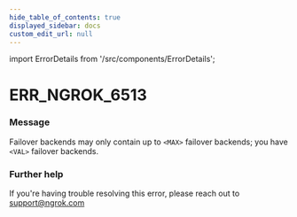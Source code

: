 ```yaml
---
hide_table_of_contents: true
displayed_sidebar: docs
custom_edit_url: null
---
```


import ErrorDetails from '/src/components/ErrorDetails';

# ERR_NGROK_6513

### Message
Failover backends may only contain up to `<MAX>` failover backends; you have `<VAL>` failover backends.

### Further help
If you're having trouble resolving this error, please reach out to [support@ngrok.com](mailto:support@ngrok.com?subject=Help%20with%20ERR_NGROK_6513)

<ErrorDetails error='err_ngrok_6513' />

